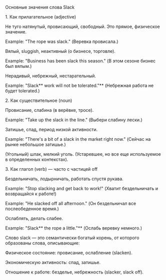 Основные значения слова Slack

1\. Как прилагательное (adjective)

Не туго натянутый, провисающий, свободный. Это прямое, физическое значение.



Example: "The rope was slack." (Веревка провисала.)



Вялый, sluggish, неактивный (о бизнесе, торговле).



Example: "Business has been slack this season." (В этом сезоне бизнес был вялым.)



Нерадивый, небрежный, нестарательный.



Example: "Slack\*\* work will not be tolerated."\*\* (Небрежная работа не будет tolerated.)



2\. Как существительное (noun)

Провисание, слабина (в верёвке, тросе).



Example: "Take up the slack in the line." (Выбери слабину лески.)



Затишье, спад, период низкой активности.



Example: "There's a bit of a slack in the market right now." (Сейчас на рынке небольшое затишье.)



(Угольный) шлак, мелкий уголь. (Устаревшее, но все еще используемое в определенных контекстах).



3\. Как глагол (verb) — часто с частицей off

Бездельничать, лодырничать, работать спустя рукава.



Example: "Stop slacking and get back to work!" (Хватит бездельничать и возвращайся к работе!)



Example: "He slacked off all afternoon." (Он бездельничал все послеобеденное время.)



Ослаблять, делать слабее.



Example: "Slack\*\* the rope a little."\*\* (Ослабь веревку немного.)



Слово slack — это семантически богатый корень, от которого образованы слова, описывающие:



Физическое состояние: провисание, ослабление (slacken).



Экономическую активность: спад, затишье.



Отношение к работе: безделье, небрежность (slacker, slack off).

